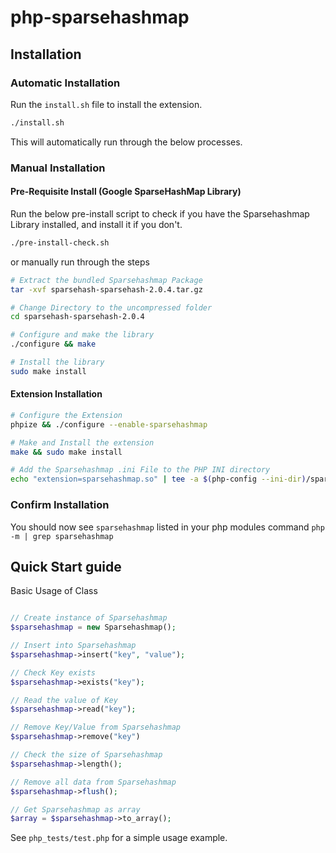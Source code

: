 
# php-sparsehashmap

## Installation

### Automatic Installation

Run the `install.sh` file to install the extension. 
```bash
./install.sh
```

This will automatically run through the below processes. 

###  Manual Installation

####  Pre-Requisite Install (Google SparseHashMap Library)
Run the below pre-install script to check if you have the Sparsehashmap Library installed, and install it if you don't.

```bash
./pre-install-check.sh 
```
or manually run through the steps
```bash
# Extract the bundled Sparsehashmap Package
tar -xvf sparsehash-sparsehash-2.0.4.tar.gz

# Change Directory to the uncompressed folder
cd sparsehash-sparsehash-2.0.4

# Configure and make the library
./configure && make

# Install the library
sudo make install
```

#### Extension Installation 

```bash
# Configure the Extension
phpize && ./configure --enable-sparsehashmap

# Make and Install the extension
make && sudo make install

# Add the Sparsehashmap .ini File to the PHP INI directory
echo "extension=sparsehashmap.so" | tee -a $(php-config --ini-dir)/sparsehashmap.ini
```

### Confirm Installation

You should now see  `sparsehashmap` listed in your php modules command
`php -m | grep sparsehashmap`


## Quick Start guide

Basic Usage of Class 


```php

// Create instance of Sparsehashmap
$sparsehashmap = new Sparsehashmap();

// Insert into Sparsehashmap
$sparsehashmap->insert("key", "value");

// Check Key exists
$sparsehashmap->exists("key");

// Read the value of Key
$sparsehashmap->read("key");

// Remove Key/Value from Sparsehashmap
$sparsehashmap->remove("key")

// Check the size of Sparsehashmap
$sparsehashmap->length();

// Remove all data from Sparsehashmap
$sparsehashmap->flush();

// Get Sparsehashmap as array
$array = $sparsehashmap->to_array();

```

See `php_tests/test.php` for a simple usage example.

